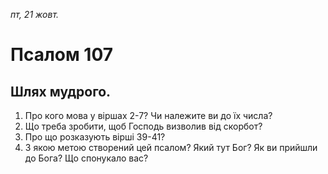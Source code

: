 
_пт, 21 жовт._

# Псалом 107

## Шлях мудрого.
1. Про кого мова у віршах 2-7? Чи належите ви до їх числа?
2. Що треба зробити, щоб Господь визволив від скорбот?
3. Про що розказують вірші 39-41?
4. З якою метою створений цей псалом? Який тут Бог? Як ви прийшли до Бога? Що спонукало вас?
